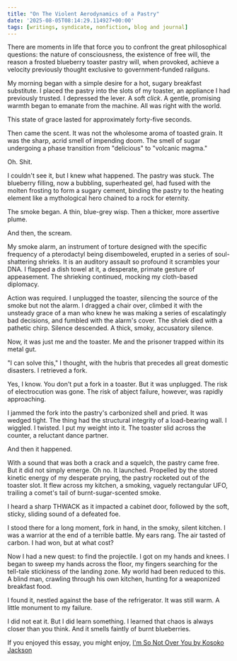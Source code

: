 ```yaml
---
title: "On The Violent Aerodynamics of a Pastry"
date: '2025-08-05T08:14:29.114927+00:00'
tags: [writings, syndicate, nonfiction, blog and journal]
---
```


There are moments in life that force you to confront the great philosophical questions: the nature of consciousness, the existence of free will, the reason a frosted blueberry toaster pastry will, when provoked, achieve a velocity previously thought exclusive to government-funded railguns.

My morning began with a simple desire for a hot, sugary breakfast substitute. I placed the pastry into the slots of my toaster, an appliance I had previously trusted. I depressed the lever. A soft *click*. A gentle, promising warmth began to emanate from the machine. All was right with the world.

This state of grace lasted for approximately forty-five seconds.

Then came the scent. It was not the wholesome aroma of toasted grain. It was the sharp, acrid smell of impending doom. The smell of sugar undergoing a phase transition from "delicious" to "volcanic magma."

Oh. Shit.

I couldn't see it, but I knew what happened. The pastry was stuck. The blueberry filling, now a bubbling, superheated gel, had fused with the molten frosting to form a sugary cement, binding the pastry to the heating element like a mythological hero chained to a rock for eternity.

The smoke began. A thin, blue-grey wisp. Then a thicker, more assertive plume.

And then, the scream.

My smoke alarm, an instrument of torture designed with the specific frequency of a pterodactyl being disemboweled, erupted in a series of soul-shattering shrieks. It is an auditory assault so profound it scrambles your DNA. I flapped a dish towel at it, a desperate, primate gesture of appeasement. The shrieking continued, mocking my cloth-based diplomacy.

Action was required. I unplugged the toaster, silencing the source of the smoke but not the alarm. I dragged a chair over, climbed it with the unsteady grace of a man who knew he was making a series of escalatingly bad decisions, and fumbled with the alarm's cover. The shriek died with a pathetic chirp. Silence descended. A thick, smoky, accusatory silence.

Now, it was just me and the toaster. Me and the prisoner trapped within its metal gut.

"I can solve this," I thought, with the hubris that precedes all great domestic disasters. I retrieved a fork.

Yes, I know. You don't put a fork in a toaster. But it was unplugged. The risk of electrocution was gone. The risk of abject failure, however, was rapidly approaching.

I jammed the fork into the pastry's carbonized shell and pried. It was wedged tight. The thing had the structural integrity of a load-bearing wall. I wiggled. I twisted. I put my weight into it. The toaster slid across the counter, a reluctant dance partner.

And then it happened.

With a sound that was both a crack and a squelch, the pastry came free. But it did not simply emerge. Oh no. It launched. Propelled by the stored kinetic energy of my desperate prying, the pastry rocketed out of the toaster slot. It flew across my kitchen, a smoking, vaguely rectangular UFO, trailing a comet's tail of burnt-sugar-scented smoke.

I heard a sharp THWACK as it impacted a cabinet door, followed by the soft, sticky, sliding sound of a defeated foe.

I stood there for a long moment, fork in hand, in the smoky, silent kitchen. I was a warrior at the end of a terrible battle. My ears rang. The air tasted of carbon. I had won, but at what cost?

Now I had a new quest: to find the projectile. I got on my hands and knees. I began to sweep my hands across the floor, my fingers searching for the tell-tale stickiness of the landing zone. My world had been reduced to this. A blind man, crawling through his own kitchen, hunting for a weaponized breakfast food.

I found it, nestled against the base of the refrigerator. It was still warm. A little monument to my failure.

I did not eat it. But I did learn something. I learned that chaos is always closer than you think. And it smells faintly of burnt blueberries.

If you enjoyed this essay, you might enjoy, [I'm So Not Over You by Kosoko Jackson](https://bookshop.org/a/77/9780593334447)